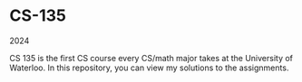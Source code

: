 # CS-135
2024

CS 135 is the first CS course every CS/math major takes at the University of Waterloo.
In this repository, you can view my solutions to the assignments. 

